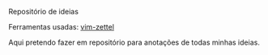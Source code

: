 Repositório de ideias

Ferramentas usadas:
        [vim-zettel](https://github.com/michal-h21/vim-zettel)

Aqui pretendo fazer em repositório para anotações de todas minhas ideias.

